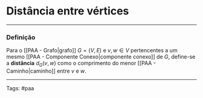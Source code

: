 
# Distância entre vértices

---

### Definição

Para o [[PAA - Grafo|grafo]] $G=(V,E)$ e $v,w \in V$ pertencentes a um mesmo [[PAA - Componente Conexo|componente conexo]] de $G$, define-se a **distância** $d_G(v,w)$ como o comprimento do menor [[PAA - Caminho|caminho]] entre $v$ e $w$. 

---

Tags: #paa

